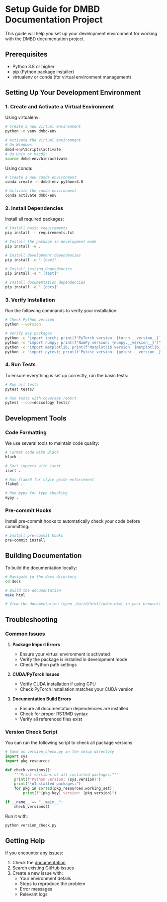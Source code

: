 # Setup Guide for DMBD Documentation Project

This guide will help you set up your development environment for working with the DMBD documentation project.

## Prerequisites

- Python 3.8 or higher
- pip (Python package installer)
- virtualenv or conda (for virtual environment management)

## Setting Up Your Development Environment

### 1. Create and Activate a Virtual Environment

Using virtualenv:
```bash
# Create a new virtual environment
python -m venv dmbd-env

# Activate the virtual environment
# On Windows:
dmbd-env\Scripts\activate
# On Unix or MacOS:
source dmbd-env/bin/activate
```

Using conda:
```bash
# Create a new conda environment
conda create -n dmbd-env python=3.8

# Activate the conda environment
conda activate dmbd-env
```

### 2. Install Dependencies

Install all required packages:
```bash
# Install basic requirements
pip install -r requirements.txt

# Install the package in development mode
pip install -e .

# Install development dependencies
pip install -e ".[dev]"

# Install testing dependencies
pip install -e ".[test]"

# Install documentation dependencies
pip install -e ".[docs]"
```

### 3. Verify Installation

Run the following commands to verify your installation:

```bash
# Check Python version
python --version

# Verify key packages
python -c "import torch; print(f'PyTorch version: {torch.__version__}')"
python -c "import numpy; print(f'NumPy version: {numpy.__version__}')"
python -c "import matplotlib; print(f'Matplotlib version: {matplotlib.__version__}')"
python -c "import pytest; print(f'Pytest version: {pytest.__version__}')"
```

### 4. Run Tests

To ensure everything is set up correctly, run the basic tests:

```bash
# Run all tests
pytest tests/

# Run tests with coverage report
pytest --cov=docxology tests/
```

## Development Tools

### Code Formatting

We use several tools to maintain code quality:

```bash
# Format code with Black
black .

# Sort imports with isort
isort .

# Run flake8 for style guide enforcement
flake8 .

# Run mypy for type checking
mypy .
```

### Pre-commit Hooks

Install pre-commit hooks to automatically check your code before committing:

```bash
# Install pre-commit hooks
pre-commit install
```

## Building Documentation

To build the documentation locally:

```bash
# Navigate to the docs directory
cd docs

# Build the documentation
make html

# View the documentation (open _build/html/index.html in your browser)
```

## Troubleshooting

### Common Issues

1. **Package Import Errors**
   - Ensure your virtual environment is activated
   - Verify the package is installed in development mode
   - Check Python path settings

2. **CUDA/PyTorch Issues**
   - Verify CUDA installation if using GPU
   - Check PyTorch installation matches your CUDA version

3. **Documentation Build Errors**
   - Ensure all documentation dependencies are installed
   - Check for proper RST/MD syntax
   - Verify all referenced files exist

### Version Check Script

You can run the following script to check all package versions:

```python
# Save as version_check.py in the setup directory
import sys
import pkg_resources

def check_versions():
    """Print versions of all installed packages."""
    print(f"Python version: {sys.version}")
    print("\nInstalled packages:")
    for pkg in sorted(pkg_resources.working_set):
        print(f"{pkg.key} version: {pkg.version}")

if __name__ == "__main__":
    check_versions()
```

Run it with:
```bash
python version_check.py
```

## Getting Help

If you encounter any issues:

1. Check the [documentation](https://dmbd-docs.readthedocs.io/)
2. Search existing GitHub issues
3. Create a new issue with:
   - Your environment details
   - Steps to reproduce the problem
   - Error messages
   - Relevant logs 